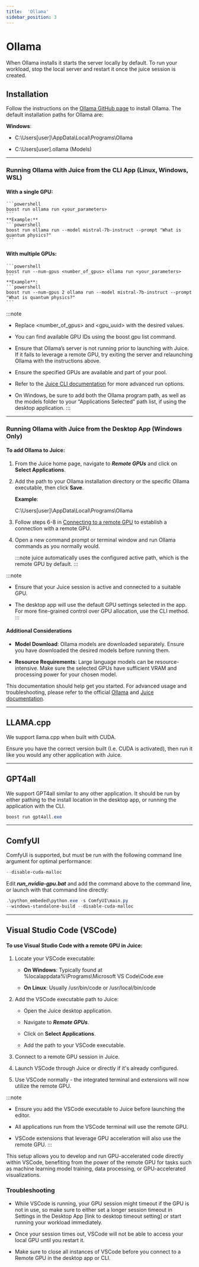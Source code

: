 ```yaml
---
title:  'Ollama'
sidebar_position: 3
---
```

# Ollama

When Ollama installs it starts the server locally by default. To run your workload, stop the local server and restart it once the juice session is created. 

## Installation 

Follow the instructions on the [Ollama GitHub page](https://github.com/ollama/ollama) to install Ollama. The default installation paths for Ollama are: 
 

**Windows**: 

- C:\Users\[user]\AppData\Local\Programs\Ollama 

- C:\Users\[user]\.ollama (Models) 


--------------------
### Running Ollama with Juice from the CLI App (Linux, Windows, WSL) 

#### With a single GPU:

    ```powershell
    boost run ollama run <your_parameters>
    ```
    **Example:**
    ```powershell
    boost run ollama run --model mistral-7b-instruct --prompt "What is quantum physics?"
    ```

#### With multiple GPUs:
    ```powershell
    boost run --num-gpus <number_of_gpus> ollama run <your_parameters>
    ```
    **Example**:
    ```powershell
    boost run --num-gpus 2 ollama run --model mistral-7b-instruct --prompt "What is quantum physics?" 
    ```

:::note
- Replace &lt;number_of_gpus&gt; and &lt;gpu_uuid&gt; with the desired values. 

- You can find available GPU IDs using the boost gpu list command. 

- Ensure that Ollama’s server is not running prior to launching with Juice. If it fails to leverage a remote GPU, try exiting the server and relaunching Ollama with the instructions above. 

- Ensure the specified GPUs are available and part of your pool. 

- Refer to the [Juice CLI documentation](/docs/boost/pro%20users/cli-app/cli-app.md) for more advanced run options. 

- On Windows, be sure to add both the Ollama program path, as well as the models folder to your “Applications Selected” path list, if using the desktop application.
:::


--------------------
### Running Ollama with Juice from the Desktop App (Windows Only) 

#### To add Ollama to Juice: 

1. From the Juice home page, navigate to ***Remote GPUs*** and click on **Select Applications**. 

2. Add the path to your Ollama installation directory or the specific Ollama executable, then click **Save**.

    **Example**:

    C:\Users\[user]\AppData\Local\Programs\Ollama

3. Follow steps 6-8 in [Connecting to a remote GPU](/docs/boost/pro%20users/cli-app/remote-gpu.md) to establish a connection with a remote GPU. 

4. Open a new command prompt or terminal window and run Ollama commands as you normally would.

    :::note
    juice automatically uses the configured active path, which is the remote GPU by default.
    :::

:::note 
- Ensure that your Juice session is active and connected to a suitable GPU. 

- The desktop app will use the default GPU settings selected in the app. For more fine-grained control over GPU allocation, use the CLI method.
:::

#### Additional Considerations 

- **Model Download**: Ollama models are downloaded separately. Ensure you have downloaded the desired models before running them. 

- **Resource Requirements**: Large language models can be resource-intensive. Make sure the selected GPUs have sufficient VRAM and processing power for your chosen model. 

This documentation should help get you started. For advanced usage and troubleshooting, please refer to the official [Ollama](https://github.com/ollama/ollama?tab=readme-ov-file) and [Juice documentation](https://zdocs.datascience.hp.com/docs/boost/intro). 

--------------------

## LLAMA.cpp 

We support llama.cpp when built with CUDA.  

Ensure you have the correct version built (I.e. CUDA is activated), then run it like you would any other application with Juice. 

--------------------

## GPT4all 

We support GPT4all similar to any other application. It should be run by either pathing to the install location in the desktop app, or running the application with the CLI. 

```powershell
boost run gpt4all.exe
```

--------------------

## ComfyUI

ComfyUI is supported, but must be run with the following command line argument for optimal performance:

```powershell
--disable-cuda-malloc 
```
Edit ***run_nvidia-gpu.bat*** and add the command above to the command line, or launch with that command line directly:

```powershell
.\python_embeded\python.exe -s ComfyUI\main.py
--windows-standalone-build --disable-cuda-malloc
```

--------------------
## Visual Studio Code (VSCode) 

#### To use Visual Studio Code with a remote GPU in Juice: 

1. Locate your VSCode executable: 

    - **On Windows**: Typically found at %localappdata%\Programs\Microsoft VS Code\Code.exe 

    - **On Linux**: Usually /usr/bin/code or /usr/local/bin/code
 

2. Add the VSCode executable path to Juice: 

    - Open the Juice desktop application.

    - Navigate to ***Remote GPUs***.

    - Click on **Select Applications**.

    - Add the path to your VSCode executable.


3. Connect to a remote GPU session in Juice.

4. Launch VSCode through Juice or directly if it's already configured.

5. Use VSCode normally - the integrated terminal and extensions will now utilize the remote GPU.

 
:::note

- Ensure you add the VSCode executable to Juice before launching the editor.

- All applications run from the VSCode terminal will use the remote GPU. 

- VSCode extensions that leverage GPU acceleration will also use the remote GPU.
:::

This setup allows you to develop and run GPU-accelerated code directly within VSCode, benefiting from the power of the remote GPU for tasks such as machine learning model training, data processing, or GPU-accelerated visualizations.

### Troubleshooting 

- While VSCode is running, your GPU session might timeout if the GPU is not in use, so make sure to either set a longer session timeout in Settings in the Desktop App [link to desktop timeout setting] or start running your workload immediately.  

- Once your session times out, VSCode will not be able to access your local GPU until you restart it. 

- Make sure to close all instances of VSCode before you connect to a Remote GPU in the desktop app or CLI. 
